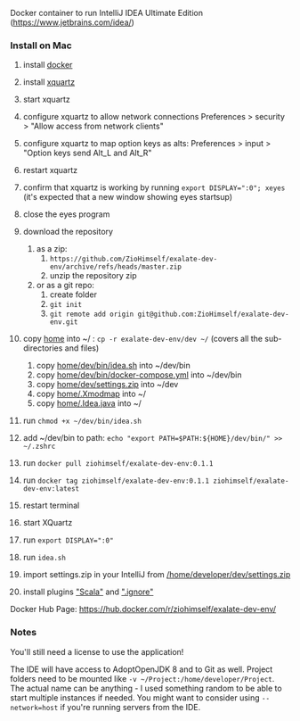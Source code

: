 Docker container to run IntelliJ IDEA Ultimate Edition (https://www.jetbrains.com/idea/)

### Install on Mac
1. install [docker](https://docs.docker.com/get-docker/)
2. install [xquartz](https://formulae.brew.sh/cask/xquartz)
3. start xquartz
4. configure xquartz to allow network connections Preferences > security > "Allow access from network clients"
5. configure xquartz to map option keys as alts: Preferences > input > "Option keys send Alt_L and Alt_R"
6. restart xquartz
7. confirm that xquartz is working by running `export DISPLAY=":0"; xeyes` (it's expected that a new window showing eyes startsup)
8. close the eyes program
9. download the repository
      1. as a zip:
            1. `https://github.com/ZioHimself/exalate-dev-env/archive/refs/heads/master.zip`
            2. unzip the repository zip
      3. or as a git repo:
            1. create folder
            2. `git init`
            3. `git remote add origin git@github.com:ZioHimself/exalate-dev-env.git`
      
12. copy [home](home) into ~/ : `cp -r exalate-dev-env/dev ~/` (covers all the sub-directories and files)
      1. copy [home/dev/bin/idea.sh](home/dev/bin/idea.sh) into ~/dev/bin
      2. copy [home/dev/bin/docker-compose.yml](home/dev/bin/docker-compose.yml) into ~/dev/bin
      3. copy [home/dev/settings.zip](home/dev/settings.zip) into ~/dev
      4. copy [home/.Xmodmap](home/.Xmodmap) into ~/
      5. copy [home/.Idea.java](home/.Idea.java) into ~/
11. run `chmod +x ~/dev/bin/idea.sh`
12. add ~/dev/bin to path: `echo "export PATH=$PATH:${HOME}/dev/bin/" >> ~/.zshrc`
13. run `docker pull ziohimself/exalate-dev-env:0.1.1`
14. run `docker tag ziohimself/exalate-dev-env:0.1.1 ziohimself/exalate-dev-env:latest`
15. restart terminal
16. start XQuartz
17. run `export DISPLAY=":0"`
18. run `idea.sh`
19. import settings.zip in your IntelliJ from [/home/developer/dev/settings.zip](home/dev/settings.zip)
20. install plugins ["Scala"](https://plugins.jetbrains.com/plugin/1347-scala) and [".ignore"](https://plugins.jetbrains.com/plugin/20485--ignore)

Docker Hub Page: https://hub.docker.com/r/ziohimself/exalate-dev-env/

### Notes

You'll still need a license to use the application!

The IDE will have access to AdoptOpenJDK 8 and to Git as well.
Project folders need to be mounted like `-v ~/Project:/home/developer/Project`.
The actual name can be anything - I used something random to be able to start multiple instances if needed.
You might want to consider using `--network=host` if you're running servers from the IDE.
